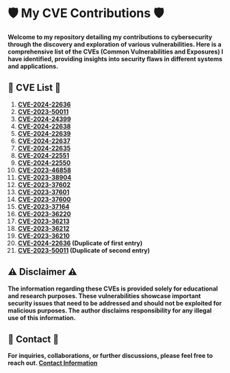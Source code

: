 # :shield: My CVE Contributions :shield:

**Welcome to my repository detailing my contributions to cybersecurity through the discovery and exploration of various vulnerabilities. Here is a comprehensive list of the CVEs (Common Vulnerabilities and Exposures) I have identified, providing insights into security flaws in different systems and applications.**

## :mag_right: CVE List :mag_right:

1. **[CVE-2024-22636](https://nvd.nist.gov/vuln/detail/CVE-2024-22636)**
2. **[CVE-2023-50011](https://nvd.nist.gov/vuln/detail/CVE-2023-50011)**
3. **[CVE-2024-24399](https://nvd.nist.gov/vuln/detail/CVE-2024-24399)**
4. **[CVE-2024-22638](https://nvd.nist.gov/vuln/detail/CVE-2024-22638)**
5. **[CVE-2024-22639](https://nvd.nist.gov/vuln/detail/CVE-2024-22639)**
6. **[CVE-2024-22637](https://nvd.nist.gov/vuln/detail/CVE-2024-22637)**
7. **[CVE-2024-22635](https://nvd.nist.gov/vuln/detail/CVE-2024-22635)**
8. **[CVE-2024-22551](https://nvd.nist.gov/vuln/detail/CVE-2024-22551)**
9. **[CVE-2024-22550](https://nvd.nist.gov/vuln/detail/CVE-2024-22550)**
10. **[CVE-2023-46858](https://nvd.nist.gov/vuln/detail/CVE-2023-46858)**
11. **[CVE-2023-38904](https://nvd.nist.gov/vuln/detail/CVE-2023-38904)**
12. **[CVE-2023-37602](https://nvd.nist.gov/vuln/detail/CVE-2023-37602)**
13. **[CVE-2023-37601](https://nvd.nist.gov/vuln/detail/CVE-2023-37601)**
14. **[CVE-2023-37600](https://nvd.nist.gov/vuln/detail/CVE-2023-37600)**
15. **[CVE-2023-37164](https://nvd.nist.gov/vuln/detail/CVE-2023-37164)**
16. **[CVE-2023-36220](https://nvd.nist.gov/vuln/detail/CVE-2023-36220)**
17. **[CVE-2023-36213](https://nvd.nist.gov/vuln/detail/CVE-2023-36213)**
18. **[CVE-2023-36212](https://nvd.nist.gov/vuln/detail/CVE-2023-36212)**
19. **[CVE-2023-36210](https://nvd.nist.gov/vuln/detail/CVE-2023-36210)**
20. **[CVE-2024-22636](https://nvd.nist.gov/vuln/detail/CVE-2024-22636) (Duplicate of first entry)**
21. **[CVE-2023-50011](https://nvd.nist.gov/vuln/detail/CVE-2023-50011) (Duplicate of second entry)**

## :warning: Disclaimer :warning:

**The information regarding these CVEs is provided solely for educational and research purposes. These vulnerabilities showcase important security issues that need to be addressed and should not be exploited for malicious purposes. The author disclaims responsibility for any illegal use of this information.**

## :email: Contact :email:

**For inquiries, collaborations, or further discussions, please feel free to reach out. [Contact Information](mailto:tmrswrr@gmail.com)**
